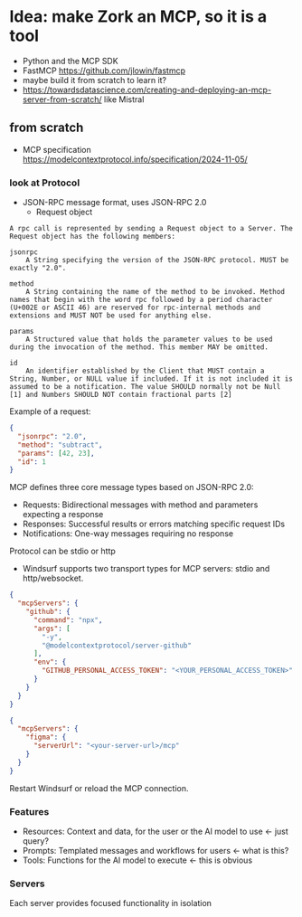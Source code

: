 # Idea: make Zork an MCP, so it is a tool

* Python and the MCP SDK
* FastMCP <https://github.com/jlowin/fastmcp>
* maybe build it from scratch to learn it?
* <https://towardsdatascience.com/creating-and-deploying-an-mcp-server-from-scratch/> like Mistral

## from scratch

* MCP specification <https://modelcontextprotocol.info/specification/2024-11-05/>

### look at Protocol

* JSON-RPC message format, uses JSON-RPC 2.0
  * Request object

```
A rpc call is represented by sending a Request object to a Server. The Request object has the following members:

jsonrpc
    A String specifying the version of the JSON-RPC protocol. MUST be exactly "2.0".

method
    A String containing the name of the method to be invoked. Method names that begin with the word rpc followed by a period character (U+002E or ASCII 46) are reserved for rpc-internal methods and extensions and MUST NOT be used for anything else.

params
    A Structured value that holds the parameter values to be used during the invocation of the method. This member MAY be omitted.

id
    An identifier established by the Client that MUST contain a String, Number, or NULL value if included. If it is not included it is assumed to be a notification. The value SHOULD normally not be Null [1] and Numbers SHOULD NOT contain fractional parts [2] 
```

Example of a request:

```json
{
  "jsonrpc": "2.0",
  "method": "subtract",
  "params": [42, 23],
  "id": 1
}
```

MCP defines three core message types based on JSON-RPC 2.0:

* Requests: Bidirectional messages with method and parameters expecting a response
* Responses: Successful results or errors matching specific request IDs
* Notifications: One-way messages requiring no response

Protocol can be stdio or http

* Windsurf supports two transport types for MCP servers: stdio and http/websocket.

```json
{
  "mcpServers": {
    "github": {
      "command": "npx",
      "args": [
        "-y",
        "@modelcontextprotocol/server-github"
      ],
      "env": {
        "GITHUB_PERSONAL_ACCESS_TOKEN": "<YOUR_PERSONAL_ACCESS_TOKEN>"
      }
    }
  }
}
```

```json
{
  "mcpServers": {
    "figma": {
      "serverUrl": "<your-server-url>/mcp"
    }
  }
}
```

Restart Windsurf or reload the MCP connection.

### Features

* Resources: Context and data, for the user or the AI model to use <- just query?
* Prompts: Templated messages and workflows for users <- what is this?
* Tools: Functions for the AI model to execute <- this is obvious

### Servers

Each server provides focused functionality in isolation
